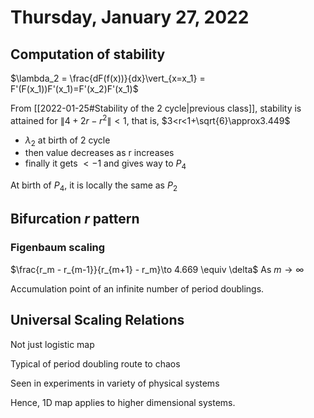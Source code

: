 # Thursday, January 27, 2022

## Computation of stability

$\lambda_2 = \frac{dF(f(x))}{dx}\vert_{x=x_1} = F'(F(x_1))F'(x_1)=F'(x_2)F'(x_1)$

From [[2022-01-25#Stability  of the 2 cycle\|previous class]], stability is attained for $\|4+2r-r^2\| < 1$, that is, $3<r<1+\sqrt{6}\approx3.449$

* $\lambda_2$ at birth of 2 cycle
* then value decreases as r increases
* finally it gets $< -1$ and gives way to $P_4$
  
At birth of $P_4$, it is locally the same as $P_2$

## Bifurcation $r$ pattern

### Figenbaum scaling

$\frac{r_m - r_{m-1}}{r_{m+1} - r_m}\to 4.669 \equiv \delta$
As $m\to \infty$

Accumulation point of an infinite number of period doublings.

## Universal Scaling Relations

Not just logistic map

Typical of period doubling route to chaos

Seen in experiments in variety of physical systems

Hence, 1D map applies to higher dimensional systems.

[//begin]: # "Autogenerated link references for markdown compatibility"
[2022-01-25#Stability  of the 2 cycle|previous class]: 2022-01-25#stability--of-the-2-cycle "previous class"
[//end]: # "Autogenerated link references"